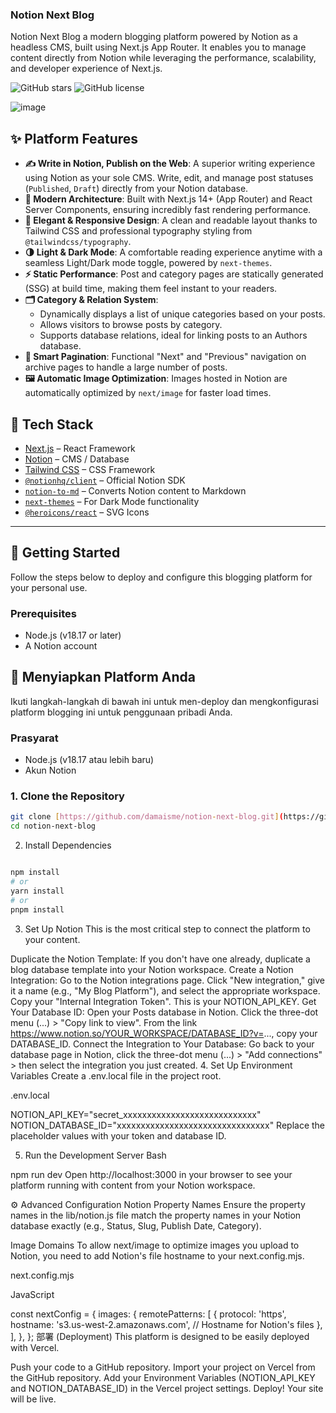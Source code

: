 ### Notion Next Blog
Notion Next Blog a modern blogging platform powered by Notion as a headless CMS, built using Next.js App Router. It enables you to manage content directly from Notion while leveraging the performance, scalability, and developer experience of Next.js.

![GitHub stars](https://img.shields.io/github/stars/damaisme/notion-next-blog?style=social)
![GitHub license](https://img.shields.io/github/license/damaisme/notion-next-blog)

![image](https://github.com/user-attachments/assets/178e8e0f-b34c-49e0-a8e4-8d7c3d2c1a52)

## ✨ Platform Features

* **✍️ Write in Notion, Publish on the Web**: A superior writing experience using Notion as your sole CMS. Write, edit, and manage post statuses (`Published`, `Draft`) directly from your Notion database.
* **🚀 Modern Architecture**: Built with Next.js 14+ (App Router) and React Server Components, ensuring incredibly fast rendering performance.
* **🎨 Elegant & Responsive Design**: A clean and readable layout thanks to Tailwind CSS and professional typography styling from `@tailwindcss/typography`.
* **🌗 Light & Dark Mode**: A comfortable reading experience anytime with a seamless Light/Dark mode toggle, powered by `next-themes`.
* **⚡️ Static Performance**: Post and category pages are statically generated (SSG) at build time, making them feel instant to your readers.
* **🗂️ Category & Relation System**:
    * Dynamically displays a list of unique categories based on your posts.
    * Allows visitors to browse posts by category.
    * Supports database relations, ideal for linking posts to an Authors database.
* **📄 Smart Pagination**: Functional "Next" and "Previous" navigation on archive pages to handle a large number of posts.
* **🖼️ Automatic Image Optimization**: Images hosted in Notion are automatically optimized by `next/image` for faster load times.

## 🔧 Tech Stack

* [Next.js](https://nextjs.org/) – React Framework
* [Notion](https://notion.so) – CMS / Database
* [Tailwind CSS](https://tailwindcss.com/) – CSS Framework
* [`@notionhq/client`](https://github.com/makenotion/notion-sdk-js) – Official Notion SDK
* [`notion-to-md`](https://github.com/souvikinator/notion-to-md) – Converts Notion content to Markdown
* [`next-themes`](https://github.com/pacocoursey/next-themes) – For Dark Mode functionality
* [`@heroicons/react`](https://heroicons.com/) – SVG Icons

---

## 🚀 Getting Started

Follow the steps below to deploy and configure this blogging platform for your personal use.

### Prerequisites

* Node.js (v18.17 or later)
* A Notion account


## 🚀 Menyiapkan Platform Anda

Ikuti langkah-langkah di bawah ini untuk men-deploy dan mengkonfigurasi platform blogging ini untuk penggunaan pribadi Anda.

### Prasyarat

* Node.js (v18.17 atau lebih baru)
* Akun Notion

### 1. Clone the Repository

```bash
git clone [https://github.com/damaisme/notion-next-blog.git](https://github.com/damaisme/notion-next-blog.git)
cd notion-next-blog
```
2. Install Dependencies
```Bash

npm install
# or
yarn install
# or
pnpm install
```
3. Set Up Notion
This is the most critical step to connect the platform to your content.

Duplicate the Notion Template: If you don't have one already, duplicate a blog database template into your Notion workspace.
Create a Notion Integration:
Go to the Notion integrations page.
Click "New integration," give it a name (e.g., "My Blog Platform"), and select the appropriate workspace.
Copy your "Internal Integration Token". This is your NOTION_API_KEY.
Get Your Database ID:
Open your Posts database in Notion.
Click the three-dot menu (...) > "Copy link to view".
From the link https://www.notion.so/YOUR_WORKSPACE/DATABASE_ID?v=..., copy your DATABASE_ID.
Connect the Integration to Your Database:
Go back to your database page in Notion, click the three-dot menu (...) > "Add connections" > then select the integration you just created.
4. Set Up Environment Variables
Create a .env.local file in the project root.

.env.local

NOTION_API_KEY="secret_xxxxxxxxxxxxxxxxxxxxxxxxxxxx"
NOTION_DATABASE_ID="xxxxxxxxxxxxxxxxxxxxxxxxxxxxxxxx"
Replace the placeholder values with your token and database ID.

5. Run the Development Server
Bash

npm run dev
Open http://localhost:3000 in your browser to see your platform running with content from your Notion workspace.

⚙️ Advanced Configuration
Notion Property Names
Ensure the property names in the lib/notion.js file match the property names in your Notion database exactly (e.g., Status, Slug, Publish Date, Category).

Image Domains
To allow next/image to optimize images you upload to Notion, you need to add Notion's file hostname to your next.config.mjs.

next.config.mjs

JavaScript

const nextConfig = {
  images: {
    remotePatterns: [
      {
        protocol: 'https',
        hostname: 's3.us-west-2.amazonaws.com', // Hostname for Notion's files
      },
    ],
  },
};
部署 (Deployment)
This platform is designed to be easily deployed with Vercel.

Push your code to a GitHub repository.
Import your project on Vercel from the GitHub repository.
Add your Environment Variables (NOTION_API_KEY and NOTION_DATABASE_ID) in the Vercel project settings.
Deploy! Your site will be live.
